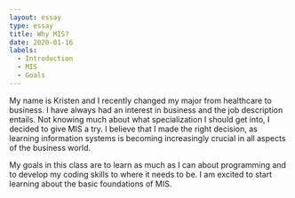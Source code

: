 ```yaml
---
layout: essay
type: essay
title: Why MIS?
date: 2020-01-16
labels:
  - Introduction
  - MIS
  - Goals
---
```

My name is Kristen and I recently changed my major from healthcare to business. I have always had an interest in business and the job description entails. Not knowing much about what specialization I should get into, I decided to give MIS a try. I believe that I made the right decision, as learning information systems is becoming increasingly crucial in all aspects of the business world. 

My goals in this class are to learn as much as I can about programming and to develop my coding skills to where it needs to be. I am excited to start learning about the basic foundations of MIS.
